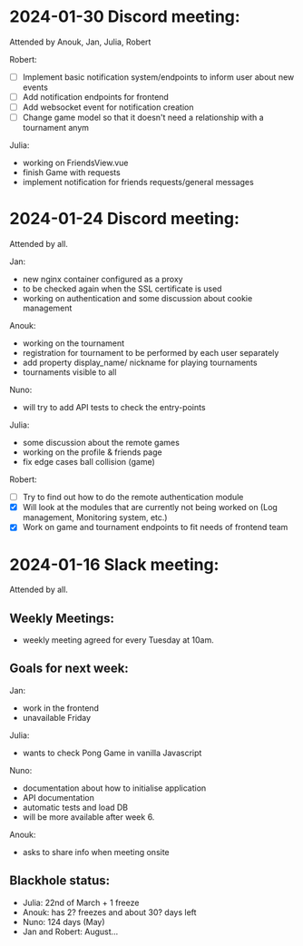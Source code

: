 # 2024-01-30 Discord meeting:
Attended by Anouk, Jan, Julia, Robert

Robert:
* [ ] Implement basic notification system/endpoints to inform user about new events
* [ ] Add notification endpoints for frontend
* [ ] Add websocket event for notification creation
* [ ] Change game model so that it doesn't need a relationship with a tournament anym

Julia:
* working on FriendsView.vue
* finish Game with requests
* implement notification for friends requests/general messages

# 2024-01-24 Discord meeting:
Attended by all.

Jan:
* new nginx container configured as a proxy
* to be checked again when the SSL certificate is used
* working on authentication and some discussion about cookie management

Anouk:
* working on the tournament
* registration for tournament to be performed by each user separately
* add property display_name/ nickname for playing tournaments
* tournaments visible to all

Nuno:
* will try to add API tests to check the entry-points

Julia:
* some discussion about the remote games
* working on the profile & friends page
* fix edge cases ball collision (game)

Robert:
* [ ] Try to find out how to do the remote authentication module
* [x] Will look at the modules that are currently not being worked on (Log management, Monitoring system, etc.)
* [x] Work on game and tournament endpoints to fit needs of frontend team

# 2024-01-16 Slack meeting:
Attended by all.

## Weekly Meetings:
- weekly meeting agreed for every Tuesday at 10am.

## Goals for next week:

Jan:
* work in the frontend
* unavailable Friday

Julia:
* wants to check Pong Game in vanilla Javascript

Nuno:
* documentation about how to initialise application
* API documentation
* automatic tests and load DB
* will be more available after week 6.

Anouk:
* asks to share info when meeting onsite

## Blackhole status:
* Julia: 22nd of March + 1 freeze
* Anouk: has 2? freezes and about 30? days left
* Nuno: 124 days (May)
* Jan and Robert: August…
